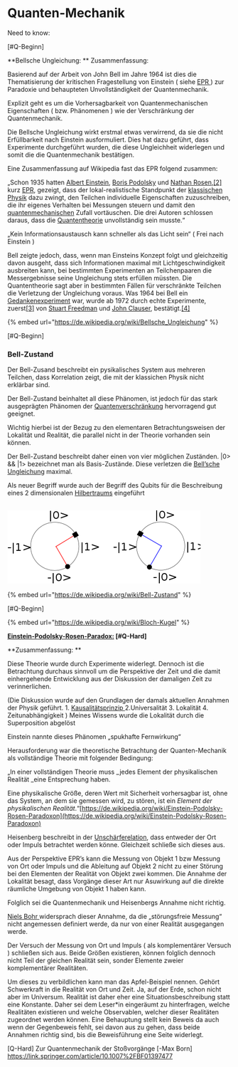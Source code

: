 # Quanten-Mechanik

Need to know: &#x20;

\[#Q-Beginn]

**Bellsche Ungleichung:    **                                                                                                               Zusammenfassung:

Basierend auf der Arbeit von John Bell im Jahre 1964 ist dies die Thematisierung der kritischen Fragestellung von Einstein ( siehe [EPR ](https://de.wikipedia.org/wiki/Einstein-Podolsky-Rosen-Paradoxon)) zur Paradoxie und behaupteten Unvollständigkeit der Quantenmechanik.

Explizit geht es um die Vorhersagbarkeit von Quantenmechanischen Eigenschaften ( bzw. Phänomenen ) wie der Verschränkung der Quantenmechanik.

Die Bellsche Ungleichung wirkt erstmal etwas verwirrend, da sie die nicht Erfüllbarkeit nach Einstein ausformuliert. Dies hat dazu geführt, dass Experimente durchgeführt wurden, die diese Ungleichheit widerlegen und somit die die Quantenmechanik bestätigen.

Eine Zusammenfassung auf Wikipedia fast das EPR folgend zusammen:

„Schon 1935 hatten [Albert Einstein](https://de.wikipedia.org/wiki/Albert\_Einstein), [Boris Podolsky](https://de.wikipedia.org/wiki/Boris\_Podolsky) und [Nathan Rosen](https://de.wikipedia.org/wiki/Nathan\_Rosen),[\[2\]](https://de.wikipedia.org/wiki/Bellsche\_Ungleichung#cite\_note-2) kurz [EPR](https://de.wikipedia.org/wiki/Einstein-Podolsky-Rosen-Paradoxon), gezeigt, dass der lokal-realistische Standpunkt der [klassischen Physik](https://de.wikipedia.org/wiki/Klassische\_Physik) dazu zwingt, den Teilchen individuelle Eigenschaften zuzuschreiben, die ihr eigenes Verhalten bei Messungen steuern und damit den [quantenmechanischen](https://de.wikipedia.org/wiki/Quantenmechanisch) Zufall vortäuschen. Die drei Autoren schlossen daraus, dass die [Quantentheorie](https://de.wikipedia.org/wiki/Quantentheorie) unvollständig sein musste.“

„Kein Informationsaustausch kann schneller als das Licht sein“ ( Frei nach Einstein )

Bell zeigte jedoch, dass, wenn man Einsteins Konzept folgt und gleichzeitig davon ausgeht, dass sich Informationen maximal mit Lichtgeschwindigkeit ausbreiten kann, bei bestimmten Experimenten an Teilchenpaaren die Messergebnisse seine Ungleichung stets erfüllen müssten. Die Quantentheorie sagt aber in bestimmten Fällen für verschränkte Teilchen die Verletzung der Ungleichung voraus. Was 1964 bei Bell ein [Gedankenexperiment](https://de.wikipedia.org/wiki/Gedankenexperiment) war, wurde ab 1972 durch echte Experimente, zuerst[\[3\]](https://de.wikipedia.org/wiki/Bellsche\_Ungleichung#cite\_note-3) von [Stuart Freedman](https://de.wikipedia.org/wiki/Stuart\_Freedman) und [John Clauser](https://de.wikipedia.org/wiki/John\_Clauser), bestätigt.[\[4\]](https://de.wikipedia.org/wiki/Bellsche\_Ungleichung#cite\_note-FC72-4)

{% embed url="https://de.wikipedia.org/wiki/Bellsche_Ungleichung" %}

\[#Q-Beginn]

### Bell-Zustand

Der Bell-Zusand beschreibt ein pysikalisches System aus mehreren Teilchen, dass Korrelation zeigt, die mit der klassichen Physik nicht erklärbar sind.

Der Bell-Zustand beinhaltet all diese Phänomen, ist jedoch für das stark ausgeprägten Phänomen der [Quantenverschränkung](https://de.wikipedia.org/wiki/Quantenverschr%C3%A4nkung) hervorragend gut geeignet.

Wichtig hierbei ist der Bezug zu den elementaren Betrachtungsweisen der Lokalität und Realität, die parallel nicht in der Theorie vorhanden sein können.

Der Bell-Zustand beschreibt daher einen von vier möglichen Zuständen. |0> && |1> bezeichnet man als Basis-Zustände. Diese verletzen die [Bell’sche Ungleichung](https://de.wikipedia.org/wiki/Bellsche\_Ungleichung) maximal.

Als neuer Begriff wurde auch der Begriff des Qubits für die Beschreibung eines 2 dimensionalen [Hilbertraums](https://de.wikipedia.org/wiki/Hilbertraum) eingeführt

\
![](../../.gitbook/assets/image.png)

{% embed url="https://de.wikipedia.org/wiki/Bell-Zustand" %}

\[#Q-Beginn]

{% embed url="https://de.wikipedia.org/wiki/Bloch-Kugel" %}

****[**Einstein-Podolsky-Rosen-Paradox:**](https://de.wikipedia.org/wiki/Einstein-Podolsky-Rosen-Paradoxon)** \[#Q-Hard]**

**Zusammenfassung:  **

Diese Theorie wurde durch Experimente widerlegt. Dennoch ist die Betrachtung durchaus sinnvoll um die Perspektive der Zeit und die damit einhergehende Entwicklung aus der Diskussion der damaligen Zeit zu verinnerlichen.

(Die Diskussion wurde auf den Grundlagen der damals aktuellen Annahmen der Physik geführt. 1. [Kausalitätsprinzip ](https://physikbuch.schule/basic-assumptions-about-nature.html#causality)2.Universalität 3. Lokalität 4. Zeitunabhängigkeit ) Meines Wissens wurde die Lokalität durch die Superposition abgelöst

Einstein nannte dieses Phänomen „spukhafte Fernwirkung“

Herausforderung war die theoretische Betrachtung der Quanten-Mechanik als vollständige Theorie mit folgender Bedingung:

„In einer vollständigen Theorie muss _jedes Element der physikalischen Realität _eine Entsprechung haben.

Eine physikalische Größe, deren Wert mit Sicherheit vorhersagbar ist, ohne das System, an dem sie gemessen wird, zu stören, ist ein _Element der physikalischen Realität_.“[https://de.wikipedia.org/wiki/Einstein-Podolsky-Rosen-Paradoxon](https://de.wikipedia.org/wiki/Einstein-Podolsky-Rosen-Paradoxon)

Heisenberg beschreibt in der [Unschärferelation](https://de.wikipedia.org/wiki/Heisenbergsche\_Unsch%C3%A4rferelation), dass entweder der Ort oder Impuls betrachtet werden könne. Gleichzeit schließe sich dieses aus.

Aus der Perspektive EPR’s kann die Messung von Objekt 1 bzw Messung von Ort oder Impuls und die Ableitung auf Objekt 2 nicht zu einer Störung bei den Elementen der Realität von Objekt zwei kommen. Die Annahme der Lokalität besagt, dass Vorgänge dieser Art nur Asuwirkung auf die direkte räumliche Umgebung von Objekt 1 haben kann.

Folglich sei die Quantenmechanik und Heisenbergs Annahme nicht richtig.

[Niels Bohr ](https://de.wikipedia.org/wiki/Niels\_Bohr)widersprach dieser Annahme, da die „störungsfreie Messung“ nicht angemessen definiert werde, da nur von einer Realität ausgegangen werde.

Der Versuch der Messung von Ort und Impuls ( als komplementärer Versuch ) schließen sich aus. Beide Größen existieren, können folglich dennoch nicht Teil der gleichen Realität sein, sonder Elemente zweier komplementärer Realitäten.

Um dieses zu verbildlichen kann man das Apfel-Beispiel nennen. Gehört Schwerkraft in die Realität von Ort und Zeit. Ja, auf der Erde, schon nicht aber im Universum. Realität ist daher eher eine Situationsbeschreibung statt eine Konstante. Daher sei dem Leser\*in eingeräumt zu hinterfragen, welche Realitäten existieren und welche Observablen, welcher dieser Realitäten zugeordnet werden können. Eine Behauptung stellt kein Beweis da auch wenn der Gegenbeweis fehlt, sei davon aus zu gehen, dass beide Annahmen richtig sind, bis die Beweisführung eine Seite widerlegt.

\[Q-Hard] Zur Quantenmechanik der Stoßvorgänge \[-Max Born] https://link.springer.com/article/10.1007%2FBF01397477
